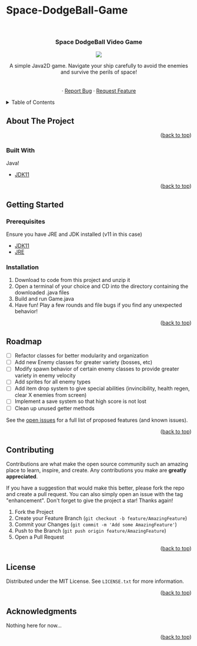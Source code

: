 # Space-DodgeBall-Game
<div id="top"></div>

<!-- PROJECT SHIELDS -->


<!-- PROJECT LOGO -->
<br />
<div align="center">

  <h3 align="center">Space DodgeBall Video Game</h3>
  
  ![](https://github.com/tuxedocurly/Space-DodgeBall-Game/blob/main/Demo/SpaceDodgeBallGameDemo.gif)

  <p align="center">
    A simple Java2D game. Navigate your ship carefully to avoid the enemies and survive the perils of space!
    <br />
    <br />
    <br />
    ·
    <a href="https://github.com/tuxedocurly/Space-DodgeBall-Game/issues">Report Bug</a>
    ·
    <a href="https://github.com/tuxedocurly/Space-DodgeBall-Game/issues">Request Feature</a>
  </p>
</div>



<!-- TABLE OF CONTENTS -->
<details>
  <summary>Table of Contents</summary>
  <ol>
    <li>
      <a href="#about-the-project">About The Project</a>
      <ul>
        <li><a href="#built-with">Built With</a></li>
      </ul>
    </li>
    <li>
      <a href="#getting-started">Getting Started</a>
      <ul>
        <li><a href="#prerequisites">Prerequisites</a></li>
        <li><a href="#installation">Installation</a></li>
      </ul>
    </li>
    <li><a href="#usage">Usage</a></li>
    <li><a href="#roadmap">Roadmap</a></li>
    <li><a href="#contributing">Contributing</a></li>
    <li><a href="#license">License</a></li>
    <li><a href="#contact">Contact</a></li>
    <li><a href="#acknowledgments">Acknowledgments</a></li>
  </ol>
</details>



<!-- ABOUT THE PROJECT -->
## About The Project



<p align="right">(<a href="#top">back to top</a>)</p>



### Built With

Java!

* [JDK11](https://www.oracle.com/java/technologies/javase/jdk11-archive-downloads.html)

<p align="right">(<a href="#top">back to top</a>)</p>



<!-- GETTING STARTED -->
## Getting Started

### Prerequisites

Ensure you have JRE and JDK installed (v11 in this case)
* [JDK11](https://www.oracle.com/java/technologies/javase/jdk11-archive-downloads.html)
* [JRE](https://www.java.com/en/download/manual.jsp)


### Installation

1. Download to code from this project and unzip it
2. Open a terminal of your choice and CD into the directory containing the downloaded .java files
3. Build and run Game.java
4. Have fun! Play a few rounds and file bugs if you find any unexpected behavior!

<p align="right">(<a href="#top">back to top</a>)</p>



<!-- ROADMAP -->
## Roadmap

- [ ] Refactor classes for better modularity and organization
- [ ] Add new Enemy classes for greater variety (bosses, etc)
- [ ] Modify spawn behavior of certain enemy classes to provide greater variety in enemy velocity
- [ ] Add sprites for all enemy types
- [ ] Add item drop system to give special abilities (invincibility, health regen, clear X enemies from screen)
- [ ] Implement a save system so that high score is not lost
- [ ] Clean up unused getter methods

See the [open issues](https://github.com/tuxedocurly/Space-DodgeBall-Game/issues) for a full list of proposed features (and known issues).

<p align="right">(<a href="#top">back to top</a>)</p>



<!-- CONTRIBUTING -->
## Contributing

Contributions are what make the open source community such an amazing place to learn, inspire, and create. Any contributions you make are **greatly appreciated**.

If you have a suggestion that would make this better, please fork the repo and create a pull request. You can also simply open an issue with the tag "enhancement".
Don't forget to give the project a star! Thanks again!

1. Fork the Project
2. Create your Feature Branch (`git checkout -b feature/AmazingFeature`)
3. Commit your Changes (`git commit -m 'Add some AmazingFeature'`)
4. Push to the Branch (`git push origin feature/AmazingFeature`)
5. Open a Pull Request

<p align="right">(<a href="#top">back to top</a>)</p>



<!-- LICENSE -->
## License

Distributed under the MIT License. See `LICENSE.txt` for more information.


<p align="right">(<a href="#top">back to top</a>)</p>



<!-- ACKNOWLEDGMENTS -->
## Acknowledgments

Nothing here for now...

<p align="right">(<a href="#top">back to top</a>)</p>
